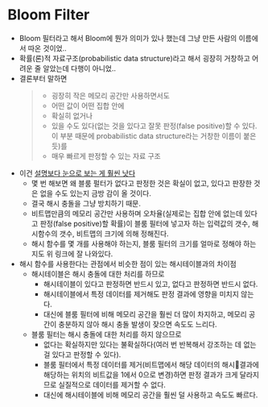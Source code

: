 # Bloom Filter

- Bloom 필터라고 해서 Bloom에 뭔가 의미가 있나 했는데 그냥 만든 사람의 이름에서 따온 것이었..
- 확률(론)적 자료구조(probabilistic data structure)라고 해서 굉장히 거창하고 어려운 줄 알았는데 다행이 아니었..
- 결론부터 말하면
  >- 굉장히 작은 메모리 공간만 사용하면서도
  >- 어떤 값이 어떤 집합 안에
  >- 확실히 없거나
  >- 있을 수도 있다(없는 것을 있다고 잘못 판정(false positive)할 수 있다. 이 부분 때문에 probabilistic data structure라는 거창한 이름이 붙은 듯)를
  >- 매우 빠르게 판정할 수 있는 자료 구조
- 이건 [설명보다 눈으로 보는 게 훨씬 낫다](https://llimllib.github.io/bloomfilter-tutorial/)
  - 몇 번 해보면 왜 블룸 펄터가 없다고 판정한 것은 확실이 없고, 있다고 판장한 것은 없을 수도 있는지 금방 감이 올 것이다.
  - 결국 해시 충돌을 그냥 방치하기 때문.
  - 비트맵만큼의 메모리 공간만 사용하며 오차율(실제로는 집합 안에 없는데 있다고 판정(false positive)할 확률)이 블룸 필터에 넣고자 하는 입력값의 갯수, 해시함수의 갯수, 비트맵의 크기에 의해 정해진다.
  - 해시 함수를 몇 개를 사용해야 하는지, 블룸 필터의 크기를 얼마로 정해야 하는지도 위 링크에 잘 나와있다.
- 해시 함수를 사용한다는 관점에서 비슷한 점이 있는 해시테이블과의 차이점
  - 해시테이블은 해시 충돌에 대한 처리를 하므로
    - 해시테이블이 있다고 판정하면 반드시 있고, 없다고 판정하면 반드시 없다.
    - 해시테이블에서 특정 데이터를 제거해도 판정 결과에 영향을 미치지 않는다.
    - 대신에 블룸 필터에 비해 메모리 공간을 훨씬 더 많이 차지하고, 메모리 공간이 충분하지 않아 해시 충돌 발생이 잦으면 속도도 느리다.
  - 블룸 필터는 해시 충돌에 대한 처리를 하지 않으므로
    - 없다는 확실하지만 있다는 불확실하다(여러 번 반복해서 강조하는 데 없는 걸 있다고 판정할 수 있다).
    - 블룸 필터에서 특정 데이터를 제거(비트맵에서 해당 데이터의 해시결과에 해당하는 위치의 비트값을 1에서 0으로 변경)하면 판정 결과가 크게 달라지므로 실질적으로 데이터를 제거할 수 없다.
    - 대신에 해시테이블에 비해 메모리 공간을 훨씬 덜 사용하고 속도도 빠르다.
